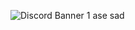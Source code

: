 ![Discord Banner 1](https://github-readme-stats.vercel.app/api?username=suyashpatil400&count_private=true&show_icons=true&theme=radical)
ase
sad

